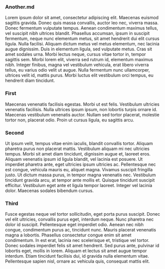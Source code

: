 ### Another.md

Lorem ipsum dolor sit amet, consectetur adipiscing elit. Maecenas euismod sagittis gravida. Donec quis massa convallis, auctor leo nec, viverra massa. Donec fermentum vulputate tempus. Aenean condimentum maximus tellus, vel suscipit nibh ultrices blandit. Phasellus accumsan, ipsum in suscipit fermentum, neque nunc elementum metus, sit amet hendrerit dui elit cursus ligula. Nulla facilisi. Aliquam dictum metus vel metus elementum, nec lacinia augue dignissim. Duis in elementum ligula, sed vulputate metus. Cras sit amet sodales urna. Morbi lectus neque, cursus vitae tortor in, tempor sagittis sem. Morbi lorem elit, viverra sed rutrum id, elementum maximus nibh. Integer finibus, magna vel vestibulum vehicula, erat libero viverra tellus, eu varius odio velit ut augue. Nulla fermentum nunc ullamcorper, ultrices velit id, mattis purus. Morbi luctus elit vestibulum orci tempus, eu hendrerit diam tincidunt.

### First
Maecenas venenatis facilisis egestas. Morbi ut est felis. Vestibulum ultricies venenatis facilisis. Nulla ultrices ipsum ipsum, non lobortis turpis ornare id. Maecenas vestibulum venenatis auctor. Nullam sed tortor placerat, molestie tortor non, placerat odio. Proin ut cursus ligula, eu sagittis arcu.

### Second
Ut ipsum velit, tempus vitae enim iaculis, blandit convallis tortor. Aliquam pharetra purus non placerat mattis. Vestibulum aliquam mi nec ultricies tempus. Morbi sit amet diam tincidunt, dignissim augue et, laoreet eros. Aliquam venenatis ipsum id ligula blandit, vel lacinia est posuere. Ut imperdiet pharetra ante, eget ultricies ipsum ultricies ac. Pellentesque nec est congue, vehicula mauris eu, aliquet magna. Vivamus suscipit fringilla justo. Ut dictum massa purus, in tempor magna venenatis nec. Vestibulum tincidunt gravida arcu, at tempor ante mollis et. Quisque tincidunt suscipit efficitur. Vestibulum eget ante et ligula tempor laoreet. Integer vel lacinia dolor. Maecenas sodales bibendum cursus.

### Third
Fusce egestas neque vel tortor sollicitudin, eget porta purus suscipit. Donec vel elit ultricies, convallis purus eget, interdum neque. Nunc pharetra nec dolor id suscipit. Pellentesque eget imperdiet odio. Aenean nec nibh congue, condimentum purus ac, tincidunt nunc. Mauris placerat venenatis magna a lobortis. Phasellus consectetur congue enim sit amet condimentum. In est erat, lacinia nec scelerisque et, tristique vel tortor. Donec sodales imperdiet felis sit amet hendrerit. Sed purus ante, pulvinar id lobortis eget, mollis in lorem. Aliquam et lectus sit amet augue tempor interdum. Etiam tincidunt facilisis dui, id gravida nulla elementum vitae. Pellentesque sapien nisl, ornare ac vehicula quis, consequat mattis elit.
